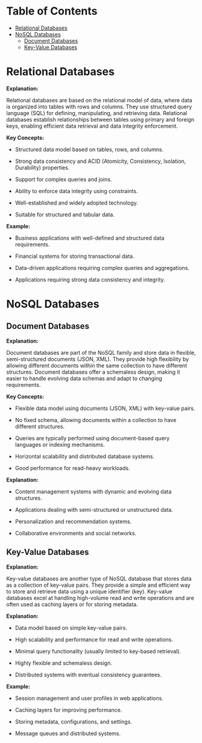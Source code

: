 # Table of Contents

- [Relational Databases](#relational-databases)
- [NoSQL Databases](#nosql-databases)
    - [Document Databases](#document-databases)
    - [Key-Value Databases](#key-value-database)

# Relational Databases

**Explanation:**

Relational databases are based on the relational model of data, where data is organized into tables with rows and columns. They use structured query language (SQL) for defining, manipulating, and retrieving data. Relational databases establish relationships between tables using primary and foreign keys, enabling efficient data retrieval and data integrity enforcement.

**Key Concepts:**

- Structured data model based on tables, rows, and columns.

- Strong data consistency and ACID (Atomicity, Consistency, Isolation, Durability) properties.

- Support for complex queries and joins.

- Ability to enforce data integrity using constraints.

- Well-established and widely adopted technology.

- Suitable for structured and tabular data.

**Example:**

- Business applications with well-defined and structured data requirements.

- Financial systems for storing transactional data.

- Data-driven applications requiring complex queries and aggregations.

- Applications requiring strong data consistency and integrity.

# NoSQL Databases

## Document Databases

**Explanation:**

Document databases are part of the NoSQL family and store data in flexible, semi-structured documents (JSON, XML). They provide high flexibility by allowing different documents within the same collection to have different structures. Document databases offer a schemaless design, making it easier to handle evolving data schemas and adapt to changing requirements.

**Key Concepts:**

- Flexible data model using documents (JSON, XML) with key-value pairs.

- No fixed schema, allowing documents within a collection to have different structures.

- Queries are typically performed using document-based query languages or indexing mechanisms.

- Horizontal scalability and distributed database systems.

- Good performance for read-heavy workloads.

**Explanation:**

- Content management systems with dynamic and evolving data structures.

- Applications dealing with semi-structured or unstructured data.

- Personalization and recommendation systems.

- Collaborative environments and social networks.

## Key-Value Databases

**Explanation:**

Key-value databases are another type of NoSQL database that stores data as a collection of key-value pairs. They provide a simple and efficient way to store and retrieve data using a unique identifier (key). Key-value databases excel at handling high-volume read and write operations and are often used as caching layers or for storing metadata.

**Explanation:**

- Data model based on simple key-value pairs.

- High scalability and performance for read and write operations.

- Minimal query functionality (usually limited to key-based retrieval).

- Highly flexible and schemaless design.

- Distributed systems with eventual consistency guarantees.

**Example:**

- Session management and user profiles in web applications.

- Caching layers for improving performance.

- Storing metadata, configurations, and settings.

- Message queues and distributed systems.